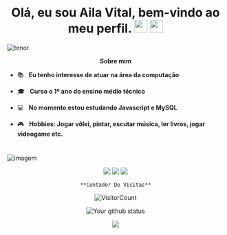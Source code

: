 <h1 align="center"> Olá, eu sou <strong>Aila Vital,</strong> bem-vindo ao meu perfil.                                                                                     
  <img src="https://github.com/TheDudeThatCode/TheDudeThatCode/blob/master/Assets/Mario_Hello_Big.gif" width="30px">
  <img src="https://media.giphy.com/media/hvRJCLFzcasrR4ia7z/giphy.gif" width="30px"></h1
                                                                                        
  <div align="center">
   
   ![tenor](https://github.com/AilaVital/ailavital/assets/164503762/ec4eff15-1078-49ab-98dc-86856cbaf1d7)


<p align="center"><b>Sobre mim</b></p>

- :books: &nbsp; <strong>Eu tenho interesse de atuar na área da computação</strong> 
  
- 🎓 &nbsp; <strong>Curso o 1º ano do ensino médio técnico</strong>

- :computer: &nbsp; <strong>No momento estou estudando Javascript e MySQL</strong>

- 🎮 &nbsp; <strong>Hobbies: Jogar vôlei, pintar, escutar música, ler livros, jogar videogame etc.</strong>
#
![imagem](https://cdn.akamai.steamstatic.com/steam/apps/1118650/ss_b85f33fffa250e5ea6303634ff3dfac1d92b9251.1920x1080.jpg?t=1675972900)

<div align="center">

  <a href="#" alt="Gmail">
    <img src="https://img.shields.io/badge/-Gmail-FF0000?style=flat-square&labelColor=FF0000&logo=gmail&logoColor=white&link=LINK-DO-SEU-EMAIL"/></a>

  <a href="#" alt="Linkedin">
    <img src="https://img.shields.io/badge/-Linkedin-0e76a8?style=flat-square&logo=Linkedin&logoColor=white&link=LINK-DO-SEU-LINKEDIN" /></a>

  <a href="#" alt="Instagram">
    <img src="https://img.shields.io/badge/-Instagram-DF0174?style=flat-square&labelColor=DF0174&logo=instagram&logoColor=white&link=LINK-DO-SEU-INSTAGRAM"/></a>

    **Contador De Visitas**


![VisitorCount](https://profile-counter.glitch.me/{ailavital}/count.svg)

<div align="center">

![Your github status](https://github-readme-stats.vercel.app/api?username=ailavital&show_icons=true&theme=dark)

<img src="https://media1.tenor.com/m/Uj4RSxn_BTMAAAAC/game-over-glitch.gif" with="600px">
